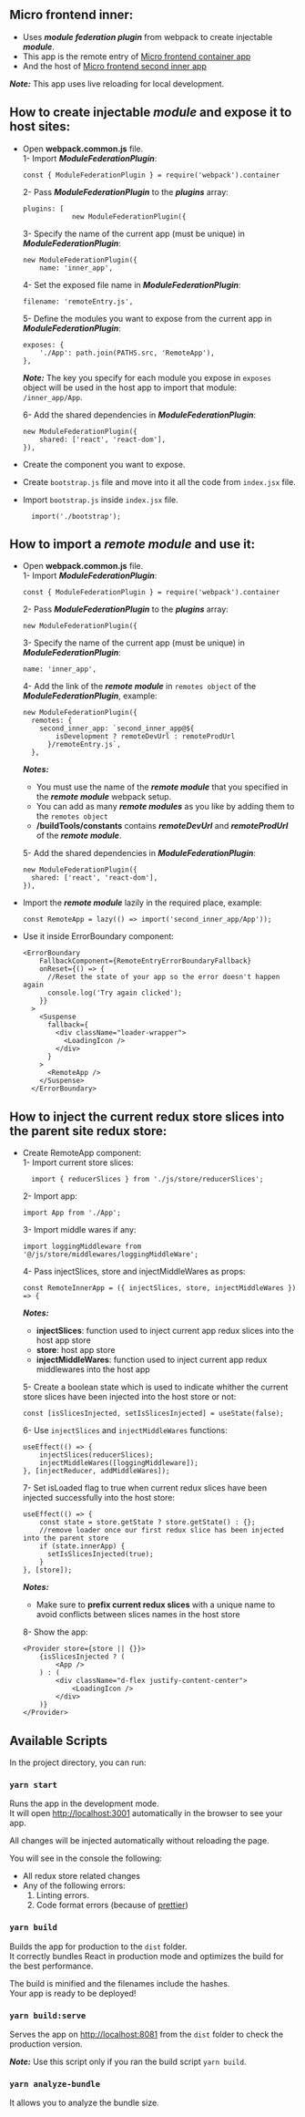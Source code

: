 ## Micro frontend inner:

- Uses ***module federation plugin*** from webpack to create injectable ***module***.
- This app is the remote entry of [Micro frontend container app](https://github.com/DonAdam2/micro-frontend-container-app)
- And the host of [Micro frontend second inner app](https://github.com/DonAdam2/micro-frontend-second-inner-app)

**_Note:_** This app uses live reloading for local development.

## How to create injectable ***module*** and expose it to host sites:

- Open **webpack.common.js** file.<br>
    1- Import ***ModuleFederationPlugin***:
        
    ```
    const { ModuleFederationPlugin } = require('webpack').container
    ```
    
    2- Pass ***ModuleFederationPlugin*** to the ***plugins*** array:
        
    ```
    plugins: [
                new ModuleFederationPlugin({
    ```
                
    3- Specify the name of the current app (must be unique) in ***ModuleFederationPlugin***:
        
    ```
    new ModuleFederationPlugin({
        name: 'inner_app',
    ```

    4- Set the exposed file name in ***ModuleFederationPlugin***:
        
    ```
    filename: 'remoteEntry.js',
    ```
    
    5- Define the modules you want to expose from the current app in ***ModuleFederationPlugin***:
    
    ```
    exposes: {
        './App': path.join(PATHS.src, 'RemoteApp'),
    },
    ```
    
    **_Note:_** The key you specify for each module you expose in `exposes` object
     will be used in the host app to import that module: `/inner_app/App`.

    6- Add the shared dependencies in ***ModuleFederationPlugin***:<br>
       
    ```
    new ModuleFederationPlugin({
        shared: ['react', 'react-dom'],
    }),
    ```
 	
- Create the component you want to expose.
- Create `bootstrap.js` file and move into it all the code from `index.jsx` file.
- Import `bootstrap.js` inside `index.jsx` file.<br>
    
  ```
    import('./bootstrap');
  ```

## How to import a ***remote module*** and use it:
- Open **webpack.common.js** file.<br>
  1- Import ***ModuleFederationPlugin***:
  
  ```
  const { ModuleFederationPlugin } = require('webpack').container
  ```
  
  2- Pass ***ModuleFederationPlugin*** to the ***plugins*** array:
  
  ```plugins: [
  new ModuleFederationPlugin({
  ```
  
  3- Specify the name of the current app (must be unique) in ***ModuleFederationPlugin***:
  
  ```new ModuleFederationPlugin({
  name: 'inner_app',
  ```
  
  4- Add the link of the ***remote module*** in `remotes object` of the ***ModuleFederationPlugin***, example:

  ```
  new ModuleFederationPlugin({
    remotes: {
      second_inner_app: `second_inner_app@${
          isDevelopment ? remoteDevUrl : remoteProdUrl
        }/remoteEntry.js`,
    },
  ```

  **_Notes:_**
  - You must use the name of the ***remote module*** that you specified in the ***remote module*** webpack setup.
  - You can add as many ***remote modules*** as you like by adding them to the `remotes object`
  - **/buildTools/constants** contains ***remoteDevUrl*** and ***remoteProdUrl*** of the  ***remote module***.

  5- Add the shared dependencies in ***ModuleFederationPlugin***:

  ```
  new ModuleFederationPlugin({
    shared: ['react', 'react-dom'],
  }),
  ```

- Import the ***remote module*** lazily in the required place, example:

  ```
  const RemoteApp = lazy(() => import('second_inner_app/App'));
  ```

- Use it inside ErrorBoundary component:
  
  ```
  <ErrorBoundary
      FallbackComponent={RemoteEntryErrorBoundaryFallback}
      onReset={() => {
        //Reset the state of your app so the error doesn't happen again
        console.log('Try again clicked');
      }}
    >
      <Suspense
        fallback={
          <div className="loader-wrapper">
            <LoadingIcon />
          </div>
        }
      >
        <RemoteApp />
      </Suspense>
    </ErrorBoundary>
  ```

## How to inject the current redux store slices into the parent site redux store:
    
- Create RemoteApp component:<br>
    1- Import current store slices:
    
    ```
      import { reducerSlices } from './js/store/reducerSlices';
    ```
         
    2- Import app:
    
    ```
    import App from './App';
    ```
         
    3- Import middle wares if any:
 
    ```
    import loggingMiddleware from '@/js/store/middlewares/loggingMiddleWare';
    ```
    
    4- Pass injectSlices, store and injectMiddleWares as props:
        
    ```
    const RemoteInnerApp = ({ injectSlices, store, injectMiddleWares }) => {
    ```

  **_Notes:_** 
    - **injectSlices**: function used to inject current app redux slices into the host app store
    - **store**: host app store
    - **injectMiddleWares**: function used to inject current app redux middlewares into the host app

    5- Create a boolean state which is used to indicate whither the current store slices have been injected into the host store or not:
        
    ```
    const [isSlicesInjected, setIsSlicesInjected] = useState(false);
    ```
        
    6- Use `injectSlices` and `injectMiddleWares` functions:
        
    ```
    useEffect(() => {
        injectSlices(reducerSlices);
        injectMiddleWares([loggingMiddleware]);
    }, [injectReducer, addMiddleWares]);
    ```
    
    7- Set isLoaded flag to true when current redux slices have been injected successfully into the host store:
        
    ```
    useEffect(() => {
        const state = store.getState ? store.getState() : {};
        //remove loader once our first redux slice has been injected into the parent store
        if (state.innerApp) {
          setIsSlicesInjected(true);
        }
    }, [store]);
    ```

    **_Notes:_**
    - Make sure to **prefix current redux slices** with a unique name to avoid conflicts between slices names in the host store
  
    8- Show the app:
        
    ```
    <Provider store={store || {}}>
        {isSlicesInjected ? (
            <App />
        ) : (
            <div className="d-flex justify-content-center">
                <LoadingIcon />
            </div>
        )}
    </Provider>
    ```
    

## Available Scripts

In the project directory, you can run:

### `yarn start`

Runs the app in the development mode.<br>
It will open [http://localhost:3001](http://localhost:3001) automatically in the browser to see your app.

All changes will be injected automatically without reloading the page.<br>

You will see in the console the following:

- All redux store related changes
- Any of the following errors:
  1. Linting errors.
  2. Code format errors (because of [prettier](https://prettier.io/))

### `yarn build`

Builds the app for production to the `dist` folder.<br>
It correctly bundles React in production mode and optimizes the build for the best performance.

The build is minified and the filenames include the hashes.<br>
Your app is ready to be deployed!

### `yarn build:serve`

Serves the app on [http://localhost:8081](http://localhost:8081) from the `dist` folder to check the production version.

**_Note:_** Use this script only if you ran the build script `yarn build`.

### `yarn analyze-bundle`

It allows you to analyze the bundle size.
